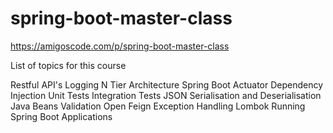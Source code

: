 # spring-boot-master-class


https://amigoscode.com/p/spring-boot-master-class


List of topics for this course

Restful API's
Logging
N Tier Architecture
Spring Boot Actuator
Dependency Injection
Unit Tests
Integration Tests
JSON Serialisation and Deserialisation
Java Beans Validation
Open Feign
Exception Handling
Lombok
Running Spring Boot Applications
